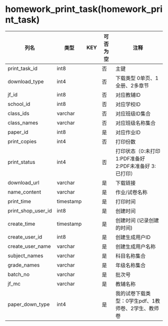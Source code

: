 # homework_print_task(homework_print_task)
| 列名   | 类型   | KEY  | 可否为空 | 注释   |
| ---- | ---- | ---- | ---- | ---- |
|print_task_id|int8||否|主键|
|download_type|int4||否|下载类型 0单页、1全册、2多章节|
|jf_id|int8||否|对应教辅ID|
|school_id|int8||否|对应学校ID|
|class_ids|varchar||否|对应班级ID集合|
|class_names|varchar||否|对应班级名称集合|
|paper_id|int8||是|对应作业ID|
|print_copies|int4||否|打印份数|
|print_status|int4||否|打印状态（0:未打印  1:PDF准备好  2:PDF未准备好 3:已打印）|
|download_url|varchar||是|下载链接|
|name_content|varchar||是|作业/试卷名称|
|print_time|timestamp||是|打印时间|
|print_shop_user_id|int8||是|创建时间|
|create_time|timestamp||是|创建时间  (记录创建的时间)|
|create_user_id|int8||是|创建生成用户ID|
|create_user_name|varchar||是|创建生成用户名称|
|subject_names|varchar||是|科目名称集合|
|grade_names|varchar||是|年级名称集合|
|batch_no|varchar||是|批次号|
|jf_mc|varchar||是|教辅名称|
|paper_down_type|int4||是|我的试卷下载类型：0学生pdf、1教师卷、2学生、教师卷|
